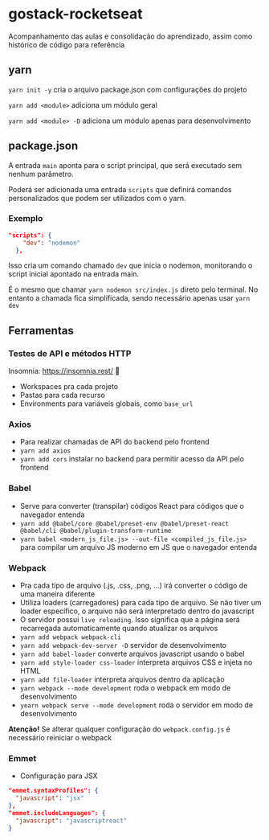 # gostack-rocketseat
Acompanhamento das aulas e consolidação do aprendizado, assim como histórico de código para referência

## yarn

```yarn init -y``` cria o arquivo package.json com configurações do projeto

```yarn add <module>``` adiciona um módulo geral

```yarn add <module> -D``` adiciona um módulo apenas para desenvolvimento

## package.json

A entrada ```main``` aponta para o script principal, que será executado sem nenhum parâmetro.

Poderá ser adicionada uma entrada ```scripts``` que definirá comandos personalizados que podem ser utilizados com o yarn.

### Exemplo

```json
"scripts": {
    "dev": "nodemon"
  },
  ```
  Isso cria um comando chamado ```dev``` que inicia o nodemon, monitorando o script inicial apontado na entrada main.

  É o mesmo que chamar ```yarn nodemon src/index.js``` direto pelo terminal. No entanto a chamada fica simplificada, sendo necessário apenas usar ```yarn dev```

  ## Ferramentas
  ### Testes de API e métodos HTTP
  Insomnia: https://insomnia.rest/ 🔗
  - Workspaces pra cada projeto
  - Pastas para cada recurso
  - Environments para variáveis globais, como ```base_url```

  ### Axios
  - Para realizar chamadas de API do backend pelo frontend
  - ```yarn add axios```
  - ```yarn add cors``` instalar no backend para permitir acesso da API pelo frontend

  ### Babel
  - Serve para converter (transpilar) códigos React para códigos que o navegador entenda
  - ```yarn add @babel/core @babel/preset-env @babel/preset-react @babel/cli @babel/plugin-transform-runtime```
  - ```yarn babel <modern_js_file.js> --out-file <compiled_js_file.js>``` para compilar um arquivo JS moderno em JS que o navegador entenda

  ### Webpack
  - Pra cada tipo de arquivo (.js, .css, .png, ...) irá converter o código de uma maneira diferente
  - Utiliza loaders (carregadores) para cada tipo de arquivo. Se não tiver um loader específico, o arquivo não será interpretado dentro do javascript
  - O servidor possui ```live reloading```. Isso significa que a página será recarregada automaticamente quando atualizar os arquivos
  - ```yarn add webpack webpack-cli```
  - ```yarn add webpack-dev-server -D``` servidor de desenvolvimento
  - ```yarn add babel-loader``` converte arquivos javascript usando o babel
  - ```yarn add style-loader css-loader``` interpreta arquivos CSS e injeta no HTML
  - ```yarn add file-loader``` interpreta arquivos dentro da aplicação
  - ```yarn webpack --mode development``` roda o webpack em modo de desenvolvimento
  - ```yearn webpack serve --mode development``` roda o servidor em modo de desenvolvimento

  **Atenção!** Se alterar qualquer configuração do ```webpack.config.js``` é necessário reiniciar o webpack

  ### Emmet
  - Configuração para JSX
  ```json
  "emmet.syntaxProfiles": {
    "javascript": "jsx"
  },
  "emmet.includeLanguages": {
    "javascript": "javascriptreact"
  }
  ```
